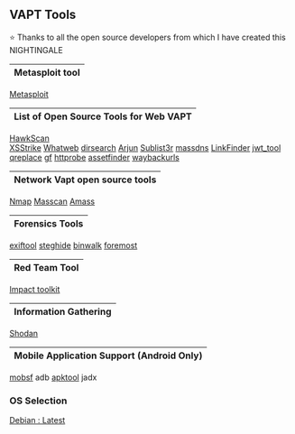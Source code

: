 ## VAPT Tools

:star: Thanks to all the open source developers from which I have created this NIGHTINGALE

Metasploit tool |
|-------------------------------------------------|
 [Metasploit](https://www.rapid7.com/products/metasploit/)

List of Open Source Tools for Web VAPT |
|-------------------------------------------------| 
[HawkScan](https://github.com/c0dejump/HawkScan)  
[XSStrike](https://github.com/s0md3v/XSStrike)
[Whatweb](https://github.com/urbanadventurer/WhatWeb)
[dirsearch](https://github.com/maurosoria/dirsearch)
[Arjun](https://github.com/s0md3v/Arjun)
[Sublist3r](https://github.com/aboul3la/Sublist3r)
[massdns](https://github.com/blechschmidt/massdns)
[LinkFinder](https://github.com/GerbenJavado/LinkFinder)
[jwt_tool](https://github.com/ticarpi/jwt_tool)
[qreplace](https://github.com/tomnomnom/qsreplace)
[gf](https://github.com/tomnomnom/gf)
[httprobe](https://github.com/tomnomnom/httprobe)
[assetfinder](https://github.com/tomnomnom/assetfinder)
[waybackurls](https://github.com/tomnomnom/waybackurls)

Network Vapt open source tools  |
|-------------------------------------------------| 
[Nmap](https://nmap.org/)
[Masscan](https://github.com/robertdavidgraham/masscan)
[Amass](https://github.com/OWASP/Amass)

Forensics Tools |
|-------------------------------------------------|
[exiftool](https://github.com/exiftool/exiftool)
[steghide](https://github.com/StefanoDeVuono/steghide)
[binwalk](https://github.com/ReFirmLabs/binwalk)
[foremost](https://github.com/jonstewart/foremost)

Red Team Tool |
|-------------------------------------------------|
[Impact toolkit](https://github.com/SecureAuthCorp/impacket)

Information Gathering |
|-------------------------------------------------|
[Shodan](https://www.shodan.io/)

Mobile Application Support (Android Only) |
|-------------------------------------------------|
[mobsf](https://github.com/MobSF/Mobile-Security-Framework-MobSF)
adb
[apktool](https://ibotpeaches.github.io/Apktool/)
jadx
### OS Selection
[Debian : Latest](https://hub.docker.com/_/debian)
